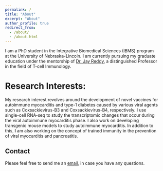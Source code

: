```yaml
---
permalink: /
title: "About"
excerpt: "About"
author_profile: true
redirect_from: 
  - /about/
  - /about.html
---
```


I am a PhD student in the Integrative Biomedical Sciences (IBMS) program at the University of Nebraska-Lincoln. I am currently pursuing my graduate education under the mentorship of [Dr. Jay Reddy](https://jayreddy.unl.edu/research), a distinguished Professor in the field of T-cell Immunology. 

Research Interests:
======
My research interest revolves around the development of novel vaccines for autoimmune myocarditis and type-1 diabetes caused by various viral agents such as Coxsackievirus-B3 and Coxsackievirus-B4, respectively. I use single-cell RNA-seq to study the transcriptomic changes that occur during the viral autoimmune myocarditis phase. I also work on developing transgenic mouse models to study autoimmune myocarditis. In addition to this, I am also working on the concept of trained immunity in the prevention of viral myocarditis and pancreatitis. 

Contact
-------
Please feel free to send me an [email](mailto:ninaad@huskers.unl.edu), in case you have any questions.
